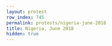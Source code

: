 ```yaml
---
layout: protest
row_index: 745
permalink: protests/nigeria-june-2018
title: Nigeria, June 2018
hidden: true
---
```

